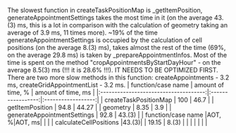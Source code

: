 The slowest function in createTaskPositionMap is _getItemPosition, generateAppointmentSettings takes the most time in it (on the average 43.(3) ms, this is a lot in comparison with the calculation of geometry taking an average of 3.9 ms, 11 times more). ~19% of the time generateAppointmentSettings is occupied by the calculation of cell positions (on the average 8.(3) ms), takes almost the rest of the time (69%, on the average 29.8 ms) is taken by _prepareAppointmentInfos. Most of the time is spent on the method "cropAppointmentsByStartDayHour" - on the average 8.5(3) ms (!!! it is 28.6% !!!). IT NEEDS TO BE OPTIMIZED FIRST.
There are two more slow methods in this function: createAppointments - 3.2 ms, createGridAppointmentList - 3.2 ms.
|           function/case name          | amount of time, % | amount of time, ms |
|:-------------------------------------:|:-----------------:|:------------------:|
|         createTaskPositionMap         |        100        |        46.7        |
|            getItemPosition            |        94.8       |        44.27       |
|                geometry               |        8.35       |         3.9        |
|      generateAppointmentSettings      |        92.8       |       43.(3)       |
|   function/case name   |AOT, %|AOT, ms|                   |                    |
| calculateCellPositions |43.(3)|       |        19.15      |        8.(3)       |
|                        |      |       |                   |                    |
